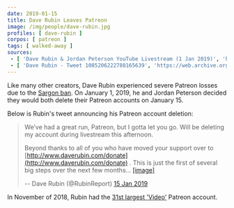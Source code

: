 ```yaml
---
date: 2019-01-15
title: Dave Rubin Leaves Patreon
image: /img/people/dave-rubin.jpg
profiles: [ dave-rubin ]
corpos: [ patreon ]
tags: [ walked-away ]
sources:
 - [ 'Dave Rubin & Jordan Peterson YouTube Livestream (1 Jan 2019)', 'https://www.youtube.com/watch?v=Zp9ZJiFFBnU' ]
 - [ 'Dave Rubin - Tweet 1085206222788165639', 'https://web.archive.org/web/20190115172654/https://twitter.com/RubinReport/status/1085206222788165639' ]
---
```


Like many other creators, Dave Rubin experienced severe Patreon losses due to the [Sargon ban](/events/patreon-bans-sargon/).
On January 1, 2019, he and Jordan Peterson decided they would both delete their Patreon accounts on January 15.

Below is Rubin's tweet announcing his Patreon account deletion:

> We’ve had a great run, Patreon, but I gotta let you go. Will be deleting my account during livestream this afternoon.
>
> Beyond thanks to all of you who have moved your support over to [http://www.daverubin.com/donate](http://www.daverubin.com/donate) . This is just the first of several big steps over the next few months... [[image]](letter.jpg)
>
> -- Dave Rubin (@RubinReport) [15 Jan 2019](https://web.archive.org/web/20190115172654/https://twitter.com/RubinReport/status/1085206222788165639)

In November of 2018, Rubin had the [31st largest 'Video'](https://graphtreon.com/monthly-ranking/video#Nov2018) Patreon account.
